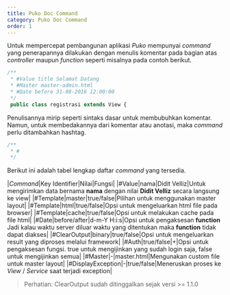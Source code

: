 ```yaml
---
title: Puko Doc Command
category: Puko Doc Command 
order: 1
---
```


Untuk mempercepat pembangunan aplikasi *Puko* mempunyai *command* yang penerapannya 
dilakukan dengan menulis komentar pada bagian atas *controller* maupun *function* seperti misalnya pada contoh berikut.

```php
/**
 * #Value title Selamat Datang
 * #Master master-admin.html
 * #Date before 31-08-2016 12:00:00
 */
 public class registrasi extends View {
```

Penulisannya mirip seperti sintaks dasar untuk membubuhkan komentar.
Namun, untuk membedakannya dari komentar atau anotasi, maka *command* perlu ditambahkan hashtag.

```php
/**
 * #
 */
```

Berikut ini adalah tabel lengkap daftar *command* yang tersedia.

|*Command*|Key Identifier|Nilai|Fungsi|
|#Value|nama|Didit Velliz|Untuk mengirimkan data bernama **nama** dengan nilai **Didit Velliz** secara langsung ke view|
|#Template|master|true/false|Pilihan untuk menggunakan master layout|
|#Template|html|true/false|Opsi untuk mengeluarkan html file pada browser|
|#Template|cache|true/false|Opsi untuk melakukan cache pada file html|
|#Date|before/after|d-m-Y H:i:s|Opsi untuk pengaksesan **function** Jadi kalau waktu server diluar waktu yang ditentukan maka **function** tidak dapat diakses|
|#ClearOutput|binary|true/false|Opsi untuk mengeluarkan result yang diproses melalui framework|
|#Auth|true/false|+|Opsi untuk pengaksesan fungsi. true untuk mengijinkan yang sudah login saja, false untuk mengijinkan semua|
|#Master|-|master.html|Mengunakan custom file untuk master layout|
|#DisplayException|-|true/false|Meneruskan proses ke *View* / *Service* saat terjadi exception|

> Perhatian: ClearOutput sudah ditinggalkan sejak versi >= 1.1.0
